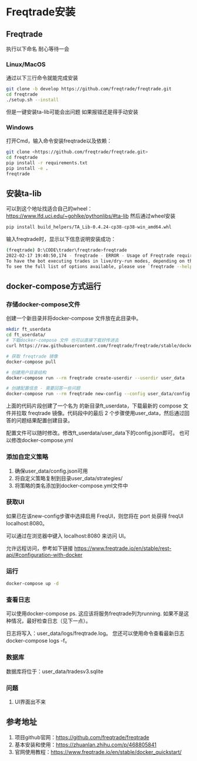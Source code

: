 # Freqtrade安装

## Freqtrade

执行以下命名 耐心等待一会

### Linux/MacOS

通过以下三行命令就能完成安装

```bash
git clone -b develop https://github.com/freqtrade/freqtrade.git
cd freqtrade
./setup.sh --install
```

但是一键安装ta-lib可能会出问题 如果报错还是得手动安装

### Windows

打开Cmd，输入命令安装freqtrade以及依赖：

```bash
git clone <https://github.com/freqtrade/freqtrade.git>
cd freqtrade
pip install -r requirements.txt
pip install -e .
freqtrade
```

## 安装ta-lib

可以到这个地址找适合自己的wheel：<https://www.lfd.uci.edu/~gohlke/pythonlibs/#ta-lib>
然后通过wheel安装

```bash
pip install build_helpers/TA_Lib-0.4.24-cp38-cp38-win_amd64.whl
```

输入freqtrade时，显示以下信息说明安装成功：

```bash
(freqtrade) D:\CODE\trader\freqtrade>freqtrade
2022-02-17 19:40:50,174 - freqtrade - ERROR - Usage of Freqtrade requires a subcommand to be specified.
To have the bot executing trades in live/dry-run modes, depending on the value of the `dry_run` setting in the config, run Freqtrade as `freqtrade trade [options...]`.
To see the full list of options available, please use `freqtrade --help` or `freqtrade <command> --help`.
```

## docker-compose方式运行

### 存储docker-compose文件

创建一个新目录并将docker-compose 文件放在此目录中。

```bash
mkdir ft_userdata
cd ft_userdata/
# 下载docker-compose 文件 也可以直接下载好传进去
curl https://raw.githubusercontent.com/freqtrade/freqtrade/stable/docker-compose.yml -o docker-compose.yml

# 获取 freqtrade 镜像
docker-compose pull

# 创建用户目录结构
docker-compose run --rm freqtrade create-userdir --userdir user_data

# 创建配置信息 - 需要回答一些问题
docker-compose run --rm freqtrade new-config --config user_data/config.json

```

上面的代码片段创建了一个名为 的新目录ft_userdata，下载最新的 compose 文件并拉取 freqtrade 镜像。代码段中的最后 2 个步骤使用user_data，然后通过回答的问题结果配置创建目录。

配置文件可以随时修改。修改ft_userdata/user_data下的config.json即可。
也可以修改docker-compose.yml

### 添加自定义策略

1. 确保user_data/config.json可用
2. 将自定义策略复制到目录user_data/strategies/
3. 将策略的类名添加到docker-compose.yml文件中

### 获取UI

如果已在该new-config步骤中选择启用 FreqUI，则您将在 port 处获得 freqUI localhost:8080。

可以通过在浏览器中键入 localhost:8080 来访问 UI。

允许远程访问，参考如下链接
<https://www.freqtrade.io/en/stable/rest-api/#configuration-with-docker>

### 运行

```bash
docker-compose up -d

```

### 查看日志

可以使用docker-compose ps. 这应该将服务freqtrade列为running. 如果不是这种情况，最好检查日志（见下一点）。

日志将写入：user_data/logs/freqtrade.log。
您还可以使用命令查看最新日志docker-compose logs -f。

### 数据库

数据库将位于：user_data/tradesv3.sqlite

### 问题

1. UI界面出不来

## 参考地址

1. 项目github官网：<https://github.com/freqtrade/freqtrade>
2. 基本安装和使用：<https://zhuanlan.zhihu.com/p/468805841>
3. 官网使用教程：<https://www.freqtrade.io/en/stable/docker_quickstart/>
